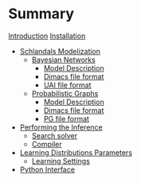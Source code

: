 # Summary

[Introduction](README.md)
[Installation](install.md)

- [Schlandals Modelization](modelization/README.md)
    - [Bayesian Networks]()
        - [Model Description](modelization/bn/model.md)
        - [Dimacs file format](modelization/bn/dimacs.md)
        - [UAI file format](modelization/bn/uai.md)
    - [Probabilistic Graphs]()
        - [Model Description](modelization/pg/model.md)
        - [Dimacs file format](modelization/pg/dimacs.md)
        - [PG file format](modelization/pg/pg.md)
- [Performing the Inference](inference/README.md)
    - [Search solver](inference/search.md)
    - [Compiler](inference/compilation.md)
- [Learning Distributions Parameters](learning/README.md)
    - [Learning Settings](learning/settings.md)
- [Python Interface](python.md)
